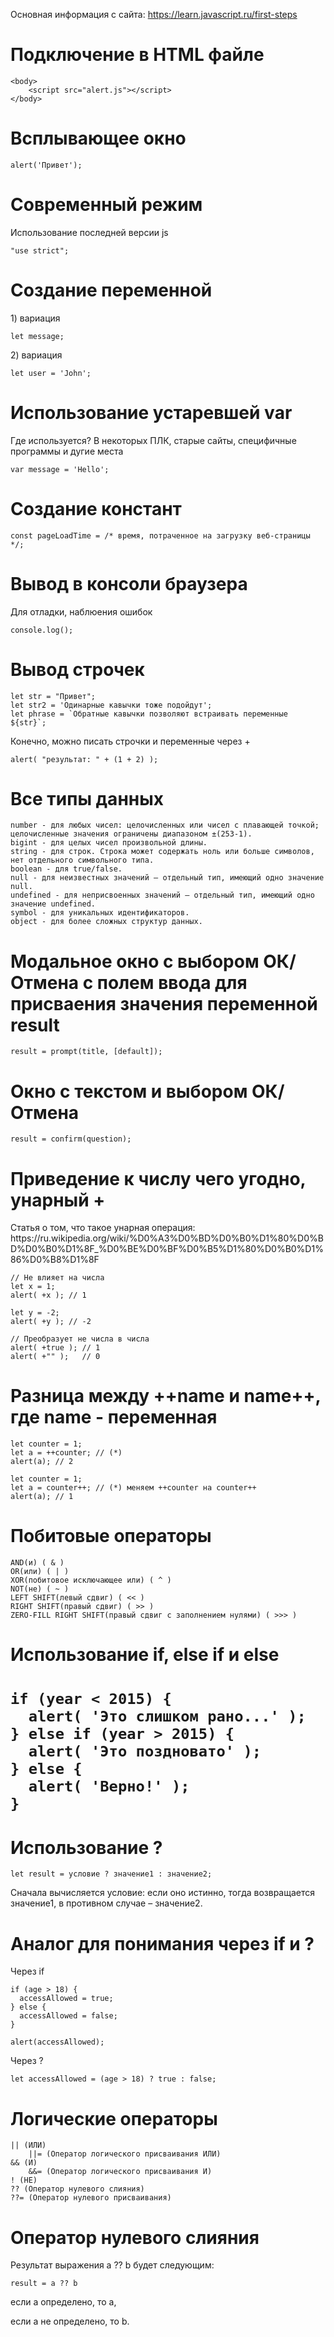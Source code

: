 Основная информация с сайта: https://learn.javascript.ru/first-steps

<h1>Подключение в HTML файле</h1>
    
	<body>
	    <script src="alert.js"></script>
	</body>
    
<h1>Всплывающее окно</h1>

	alert('Привет');

<h1>Современный режим</h1>
<p>Использование последней версии js</p>

	"use strict";

<h1>Создание переменной</h1>

<p>1) вариация</p>

	let message;

 <p>2) вариация</p>

 	let user = 'John';
  
<h1>Использование устаревшей var</h1>
<p>Где используется?
В некоторых ПЛК, старые сайты, специфичные программы и дугие места</p>

	var message = 'Hello';

<h1>Создание констант</h1>

	const pageLoadTime = /* время, потраченное на загрузку веб-страницы */;

 
<h1>Вывод в консоли браузера</h1>
<p>Для отладки, наблюения ошибок</p>

	console.log();

 <h1>Вывод строчек</h1>

	let str = "Привет";
	let str2 = 'Одинарные кавычки тоже подойдут';
	let phrase = `Обратные кавычки позволяют встраивать переменные ${str}`;

 <p>Конечно, можно писать строчки и переменные через +</p>

 	alert( "результат: " + (1 + 2) );

<h1>Все типы данных</h1>

	number - для любых чисел: целочисленных или чисел с плавающей точкой; целочисленные значения ограничены диапазоном ±(253-1).
	bigint - для целых чисел произвольной длины.
	string - для строк. Строка может содержать ноль или больше символов, нет отдельного символьного типа.
	boolean - для true/false.
	null - для неизвестных значений – отдельный тип, имеющий одно значение null.
	undefined - для неприсвоенных значений – отдельный тип, имеющий одно значение undefined.
	symbol - для уникальных идентификаторов.
	object - для более сложных структур данных.

<h1>Модальное окно с выбором ОК/Отмена с полем ввода для присваения значения переменной result</h1>

	result = prompt(title, [default]);

<h1>Окно с текстом и выбором ОК/Отмена</h1>

	result = confirm(question);

 <h1>Приведение к числу чего угодно, унарный +</h1>
<p>Статья о том, что такое унарная операция: https://ru.wikipedia.org/wiki/%D0%A3%D0%BD%D0%B0%D1%80%D0%BD%D0%B0%D1%8F_%D0%BE%D0%BF%D0%B5%D1%80%D0%B0%D1%86%D0%B8%D1%8F</p>

 	// Не влияет на числа
	let x = 1;
	alert( +x ); // 1
	
	let y = -2;
	alert( +y ); // -2
	
	// Преобразует не числа в числа
	alert( +true ); // 1
	alert( +"" );   // 0

<h1>Разница между ++name и name++, где name - переменная</h1>

	let counter = 1;
	let a = ++counter; // (*)
	alert(a); // 2

 	let counter = 1;
	let a = counter++; // (*) меняем ++counter на counter++
	alert(a); // 1

<h1>Побитовые операторы</h1>

	AND(и) ( & )
	OR(или) ( | )
	XOR(побитовое исключающее или) ( ^ )
	NOT(не) ( ~ )
	LEFT SHIFT(левый сдвиг) ( << )
	RIGHT SHIFT(правый сдвиг) ( >> )
	ZERO-FILL RIGHT SHIFT(правый сдвиг с заполнением нулями) ( >>> )

 <h1>Использование if, else if и else<h1>

	if (year < 2015) {
	  alert( 'Это слишком рано...' );
	} else if (year > 2015) {
	  alert( 'Это поздновато' );
	} else {
	  alert( 'Верно!' );
	}
<h1>Использование ?</h1>

	let result = условие ? значение1 : значение2;

<p>Сначала вычисляется условие: если оно истинно, тогда возвращается значение1, в противном случае – значение2.</p>

<h1>Аналог для понимания через if и ?</h1>
<p>Через if</p>

	if (age > 18) {
	  accessAllowed = true;
	} else {
	  accessAllowed = false;
	}
	
	alert(accessAllowed);

<p>Через ?</p>

 	let accessAllowed = (age > 18) ? true : false;

<h1>Логические операторы</h1>

	|| (ИЛИ)
		||= (Оператор логического присваивания ИЛИ)
	&& (И)
		&&= (Оператор логического присваивания И)
	! (НЕ)
	?? (Оператор нулевого слияния)
	??= (Оператор нулевого присваивания)

<h1>Оператор нулевого слияния</h1>

 <p>Результат выражения a ?? b будет следующим:</p>
 
  	result = a ?? b

<p>если a определено, то a,</p>
<p>если a не определено, то b.</p>
